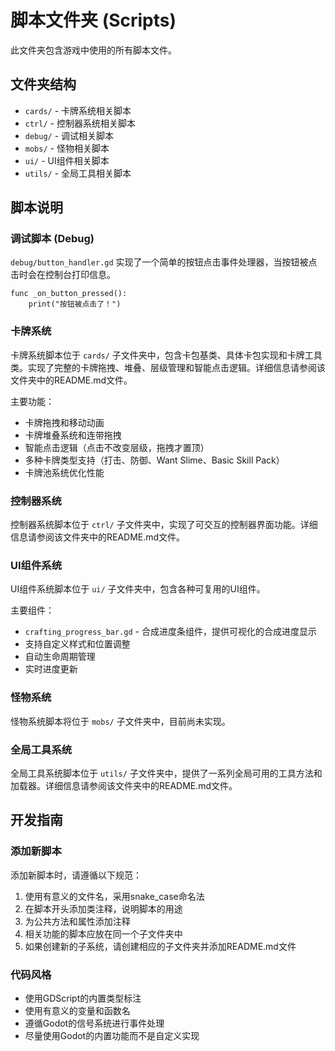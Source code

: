 # 脚本文件夹 (Scripts)

此文件夹包含游戏中使用的所有脚本文件。

## 文件夹结构

- `cards/` - 卡牌系统相关脚本
- `ctrl/` - 控制器系统相关脚本
- `debug/` - 调试相关脚本
- `mobs/` - 怪物相关脚本
- `ui/` - UI组件相关脚本
- `utils/` - 全局工具相关脚本

## 脚本说明

### 调试脚本 (Debug)

`debug/button_handler.gd` 实现了一个简单的按钮点击事件处理器，当按钮被点击时会在控制台打印信息。

```gdscript
func _on_button_pressed():
    print("按钮被点击了！")
```

### 卡牌系统

卡牌系统脚本位于 `cards/` 子文件夹中，包含卡包基类、具体卡包实现和卡牌工具类。实现了完整的卡牌拖拽、堆叠、层级管理和智能点击逻辑。详细信息请参阅该文件夹中的README.md文件。

主要功能：
- 卡牌拖拽和移动动画
- 卡牌堆叠系统和连带拖拽
- 智能点击逻辑（点击不改变层级，拖拽才置顶）
- 多种卡牌类型支持（打击、防御、Want Slime、Basic Skill Pack）
- 卡牌池系统优化性能

### 控制器系统

控制器系统脚本位于 `ctrl/` 子文件夹中，实现了可交互的控制器界面功能。详细信息请参阅该文件夹中的README.md文件。

### UI组件系统

UI组件系统脚本位于 `ui/` 子文件夹中，包含各种可复用的UI组件。

主要组件：
- `crafting_progress_bar.gd` - 合成进度条组件，提供可视化的合成进度显示
- 支持自定义样式和位置调整
- 自动生命周期管理
- 实时进度更新

### 怪物系统

怪物系统脚本将位于 `mobs/` 子文件夹中，目前尚未实现。

### 全局工具系统

全局工具系统脚本位于 `utils/` 子文件夹中，提供了一系列全局可用的工具方法和加载器。详细信息请参阅该文件夹中的README.md文件。

## 开发指南

### 添加新脚本

添加新脚本时，请遵循以下规范：

1. 使用有意义的文件名，采用snake_case命名法
2. 在脚本开头添加类注释，说明脚本的用途
3. 为公共方法和属性添加注释
4. 相关功能的脚本应放在同一个子文件夹中
5. 如果创建新的子系统，请创建相应的子文件夹并添加README.md文件

### 代码风格

- 使用GDScript的内置类型标注
- 使用有意义的变量和函数名
- 遵循Godot的信号系统进行事件处理
- 尽量使用Godot的内置功能而不是自定义实现